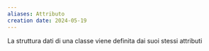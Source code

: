 ```yaml
---
aliases: Attributo
creation date: 2024-05-19
---
```


La struttura dati di una classe viene definita dai suoi stessi attributi